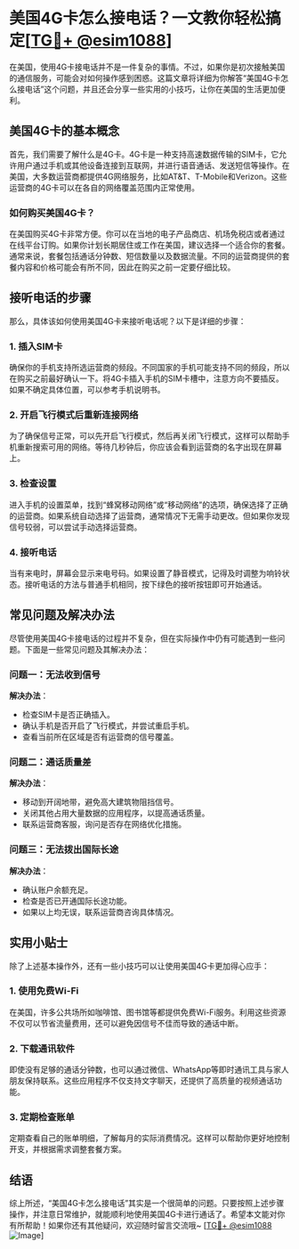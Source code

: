 # 美国4G卡怎么接电话？一文教你轻松搞定[[TG💪+ @esim1088](https://t.me/s/esim1088)]

在美国，使用4G卡接电话并不是一件复杂的事情。不过，如果你是初次接触美国的通信服务，可能会对如何操作感到困惑。这篇文章将详细为你解答“美国4G卡怎么接电话”这个问题，并且还会分享一些实用的小技巧，让你在美国的生活更加便利。

## 美国4G卡的基本概念

首先，我们需要了解什么是4G卡。4G卡是一种支持高速数据传输的SIM卡，它允许用户通过手机或其他设备连接到互联网，并进行语音通话、发送短信等操作。在美国，大多数运营商都提供4G网络服务，比如AT&T、T-Mobile和Verizon。这些运营商的4G卡可以在各自的网络覆盖范围内正常使用。

### 如何购买美国4G卡？

在美国购买4G卡非常方便。你可以在当地的电子产品商店、机场免税店或者通过在线平台订购。如果你计划长期居住或工作在美国，建议选择一个适合你的套餐。通常来说，套餐包括通话分钟数、短信数量以及数据流量。不同的运营商提供的套餐内容和价格可能会有所不同，因此在购买之前一定要仔细比较。

## 接听电话的步骤

那么，具体该如何使用美国4G卡来接听电话呢？以下是详细的步骤：

### 1. 插入SIM卡

确保你的手机支持所选运营商的频段。不同国家的手机可能支持不同的频段，所以在购买之前最好确认一下。将4G卡插入手机的SIM卡槽中，注意方向不要插反。如果不确定具体位置，可以参考手机说明书。

### 2. 开启飞行模式后重新连接网络

为了确保信号正常，可以先开启飞行模式，然后再关闭飞行模式，这样可以帮助手机重新搜索可用的网络。等待几秒钟后，你应该会看到运营商的名字出现在屏幕上。

### 3. 检查设置

进入手机的设置菜单，找到“蜂窝移动网络”或“移动网络”的选项，确保选择了正确的运营商。如果系统自动选择了运营商，通常情况下无需手动更改。但如果你发现信号较弱，可以尝试手动选择运营商。

### 4. 接听电话

当有来电时，屏幕会显示来电号码。如果设置了静音模式，记得及时调整为响铃状态。接听电话的方法与普通手机相同，按下绿色的接听按钮即可开始通话。

## 常见问题及解决办法

尽管使用美国4G卡接电话的过程并不复杂，但在实际操作中仍有可能遇到一些问题。下面是一些常见问题及其解决办法：

### 问题一：无法收到信号

**解决办法**：
- 检查SIM卡是否正确插入。
- 确认手机是否开启了飞行模式，并尝试重启手机。
- 查看当前所在区域是否有运营商的信号覆盖。

### 问题二：通话质量差

**解决办法**：
- 移动到开阔地带，避免高大建筑物阻挡信号。
- 关闭其他占用大量数据的应用程序，以提高通话质量。
- 联系运营商客服，询问是否存在网络优化措施。

### 问题三：无法拨出国际长途

**解决办法**：
- 确认账户余额充足。
- 检查是否已开通国际长途功能。
- 如果以上均无误，联系运营商咨询具体情况。

## 实用小贴士

除了上述基本操作外，还有一些小技巧可以让使用美国4G卡更加得心应手：

### 1. 使用免费Wi-Fi

在美国，许多公共场所如咖啡馆、图书馆等都提供免费Wi-Fi服务。利用这些资源不仅可以节省流量费用，还可以避免因信号不佳而导致的通话中断。

### 2. 下载通讯软件

即使没有足够的通话分钟数，也可以通过微信、WhatsApp等即时通讯工具与家人朋友保持联系。这些应用程序不仅支持文字聊天，还提供了高质量的视频通话功能。

### 3. 定期检查账单

定期查看自己的账单明细，了解每月的实际消费情况。这样可以帮助你更好地控制开支，并根据需求调整套餐方案。

## 结语

综上所述，“美国4G卡怎么接电话”其实是一个很简单的问题。只要按照上述步骤操作，并注意日常维护，就能顺利地使用美国4G卡进行通话了。希望本文能对你有所帮助！如果你还有其他疑问，欢迎随时留言交流哦~ [[TG💪+ @esim1088](https://t.me/s/esim1088) ![Image](https://i.postimg.cc/4NQfJmqS/Snipaste-2025-05-13-00-14-12.png)]